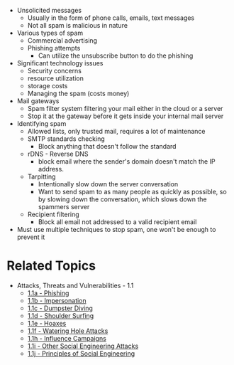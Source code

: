 - Unsolicited messages
	- Usually in the form of phone calls, emails, text messages
	- Not all spam is malicious in nature
- Various types of spam
	- Commercial advertising
	- Phishing attempts
		- Can utilize the unsubscribe button to do the phishing
- Significant technology issues
	- Security concerns
	- resource utilization
	- storage costs
	- Managing the spam (costs money)
- Mail gateways
	- Spam filter system filtering your mail either in the cloud or a server
	- Stop it at the gateway before it gets inside your internal mail server
- Identifying spam
	- Allowed lists, only trusted mail, requires a lot of maintenance
	- SMTP standards checking
		- Block anything that doesn't follow the standard
	- rDNS - Reverse DNS
		- block email where the sender's domain doesn't match the IP address.
	- Tarpitting
		- Intentionally slow down the server conversation
		- Want to send spam to as many people as quickly as possible, so by slowing down the conversation, which slows down the spammers server
	- Recipient filtering
		- Block all email not addressed to a valid recipient email
- Must use multiple techniques to stop spam, one won't be enough to prevent it

# Related Topics
- Attacks, Threats and Vulnerabilities - 1.1
	- [1.1a - Phishing](1.1a-Phishing.md)
	- [1.1b - Impersonation](1.1b-Impersonation.md)
	- [1.1c - Dumpster Diving](1.1c-Dumpster-Diving.md)
	- [1.1d - Shoulder Surfing](1.1d-Shoulder-Surfing.md)
	- [1.1e - Hoaxes](1.1e-Hoaxes.md)
	- [1.1f - Watering Hole Attacks](1.1f-Watering-Hole-Attacks.md)
	- [1.1h - Influence Campaigns](1.1h-Influence-Campaigns.md)
	- [1.1i - Other Social Engineering Attacks](1.1i-Other-Social-Engineering-Attacks.md)
	- [1.1j - Principles of Social Engineering](1.1j-Principles-of-Social-Engineering.md)